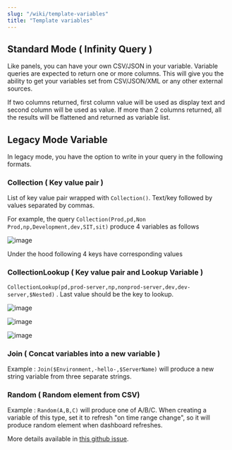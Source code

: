 ```yaml
---
slug: "/wiki/template-variables"
title: "Template variables"
---
```



## Standard Mode ( Infinity Query )

Like panels, you can have your own CSV/JSON in your variable. Variable queries are expected to return one or more columns. This will give you the ability to get your variables set from CSV/JSON/XML or any other external sources.

If two columns returned, first column value will be used as display text and second column will be used as value. If more than 2 columns returned, all the results will be flattened and returned as variable list.

## Legacy Mode Variable

In legacy mode, you have the option to write in your query in the following formats.

### Collection ( Key value pair )

List of key value pair wrapped with `Collection()`. Text/key followed by values separated by commas.

For example, the query  `Collection(Prod,pd,Non Prod,np,Development,dev,SIT,sit)` produce 4 variables as follows

![image](https://user-images.githubusercontent.com/153843/95761696-993cca80-0ca4-11eb-867a-60d8caa03d39.png)

Under the hood following 4 keys have corresponding values

### CollectionLookup ( Key value pair and Lookup Variable )

`CollectionLookup(pd,prod-server,np,nonprod-server,dev,dev-server,$Nested)` . Last value should be the key to lookup. 

![image](https://user-images.githubusercontent.com/153843/95761926-ec168200-0ca4-11eb-8758-ff5885564180.png)

![image](https://user-images.githubusercontent.com/153843/95762001-081a2380-0ca5-11eb-957a-34bfca767769.png)

![image](https://user-images.githubusercontent.com/153843/95762082-241dc500-0ca5-11eb-9d9f-b3f6d1440b76.png)

### Join ( Concat variables into a new variable )

Example : `Join($Environment,-hello-,$ServerName)` will produce a new string variable from three separate strings. 

### Random ( Random element from CSV)

Example : `Random(A,B,C)` will produce one of A/B/C. When creating a variable of this type, set it to refresh "on time range change", so it will produce random element when dashboard refreshes. 

More details available in [this github issue](https://github.com/yesoreyeram/grafana-infinity-datasource/issues/4).
